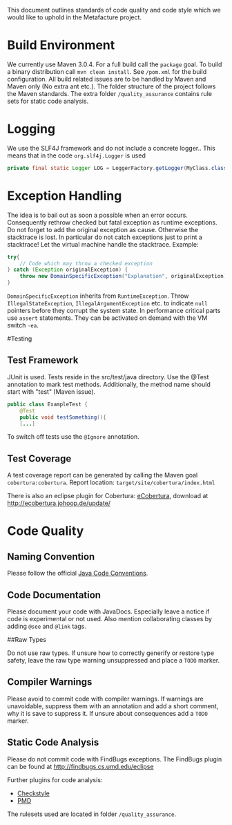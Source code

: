 This document outlines standards of code quality and code style which we would like to uphold in the Metafacture project.


# Build Environment
We currently use Maven 3.0.4. For a full build call the `package` goal. To build a binary distribution call `mvn clean install`. See `/pom.xml` for the build configuration. All build related issues are to be handled by Maven and Maven only (No extra ant etc.). 
The folder structure of the project follows the Maven standards. The extra folder `/quality_assurance`  contains rule sets for static code analysis.

# Logging
We use the SLF4J framework and do not include a concrete logger.. This means that in the code `org.slf4j.Logger` is used

```java
private final static Logger LOG = LoggerFactory.getLogger(MyClass.class);
```

# Exception Handling

The idea is to bail out as soon a possible when an error occurs. Consequently rethrow checked but fatal exception as runtime exceptions. Do not forget to add the original exception as cause. Otherwise the stacktrace is lost. In particular do not catch exceptions just to print a stacktrace! Let the virtual machine handle the stacktrace. Example: 

```java
try{
	// Code which may throw a checked exception
} catch (Exception originalException) {
	throw new DomainSpecificException("Explanation", originalException);
}
```

`DomainSpecificException` inherits from `RuntimeException`. 
Throw `IllegalStateException`, `IllegalArgumentException` etc. to indicate `null` pointers before they corrupt the system state. In performance critical parts use `assert` statements. They can be activated on demand with the VM switch `-ea`. 

#Testing

## Test Framework

JUnit is used. Tests reside in the src/test/java directory. Use the @Test annotation to mark test methods. Additionally, the method name should start with "test" (Maven issue). 

```java
public class ExampleTest {
	@Test
	public void testSomething(){
	[...]
```
To switch off tests use the `@Ignore` annotation. 

## Test Coverage

A test coverage report can be generated by calling the Maven goal `cobertura:cobertura`. Report location: `target/site/cobertura/index.html` 

There is also an eclipse plugin for Cobertura: [eCobertura](http://ecobertura.johoop.de/), download at http://ecobertura.johoop.de/update/ 

# Code Quality

## Naming Convention

Please follow the official [Java Code Conventions](http://www.oracle.com/technetwork/java/codeconventions-150003.pdf).

## Code Documentation

Please document your code with JavaDocs. Especially leave a notice if code is experimental or not used. Also mention collaborating classes by adding `@see` and `@link` tags. 

##Raw Types

Do not use raw types. If unsure how to correctly generify or restore type safety, leave the raw type warning unsuppressed and place a `TODO` marker. 

## Compiler Warnings

Please avoid to commit code with compiler warnings. If warnings are unavoidable, suppress them with an annotation and add a short comment, why it is save to suppress it. If unsure about consequences add a `TODO` marker.

## Static Code Analysis

Please do not commit code with FindBugs exceptions. The FindBugs plugin can be found at http://findbugs.cs.umd.edu/eclipse 

Further plugins for code analysis: 

* [Checkstyle](http://eclipse-cs.sf.net/update/")
* [PMD](http://pmd.sourceforge.net/eclipse)

The rulesets used are located in folder `/quality_assurance`. 